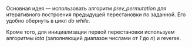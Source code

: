 Основная идея — использовать алгоритм *prev_permutation* для итеративного построения предыдущей перестановки по заданной. Его удобно обернуть в цикл *do while*.

Кроме того, для инициализации первой перестановки используем алгоритмы *iota* (заполняющий диапазон числами от *1* до *n*) и reverse.